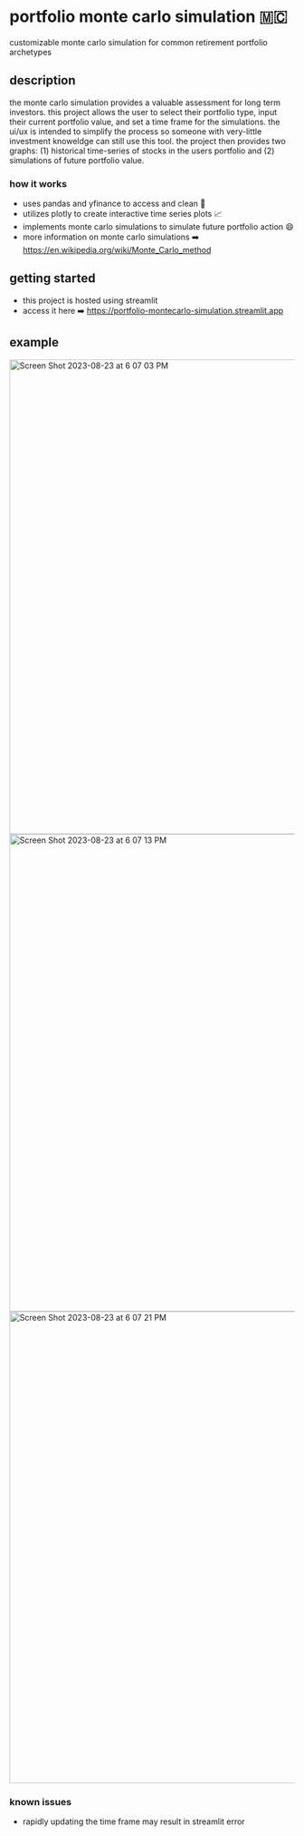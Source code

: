 # portfolio monte carlo simulation 🇲🇨

customizable monte carlo simulation for common retirement portfolio archetypes 

## description

the monte carlo simulation provides a valuable assessment for long term investors. this project allows the user to select their portfolio type, input their current portfolio value, and set a time frame for the simulations. the ui/ux is intended to simplify the process so someone with very-little investment knoweldge can still use this tool. the project then provides two graphs: (1) historical time-series of stocks in the users portfolio and (2) simulations of future portfolio value.

### how it works
* uses pandas and yfinance to access and clean 🧼
* utilizes plotly to create interactive time series plots 📈
* implements monte carlo simulations to simulate future portfolio action 😄 
* more information on monte carlo simulations ➡️ https://en.wikipedia.org/wiki/Monte_Carlo_method


## getting started
* this project is hosted using streamlit
* access it here ➡️ https://portfolio-montecarlo-simulation.streamlit.app

## example
<img width="837" alt="Screen Shot 2023-08-23 at 6 07 03 PM" src="https://github.com/8enji/portfolio-montecarlo-simulation/assets/58536087/ebce29be-2b27-4bce-8fbc-250e45013aa5">
<img width="842" alt="Screen Shot 2023-08-23 at 6 07 13 PM" src="https://github.com/8enji/portfolio-montecarlo-simulation/assets/58536087/59ad7b89-6293-4c85-a7d5-2eaf2ffa21b6">
<img width="832" alt="Screen Shot 2023-08-23 at 6 07 21 PM" src="https://github.com/8enji/portfolio-montecarlo-simulation/assets/58536087/97ed3de6-aa94-4af1-9676-b9f381eb1406">

### known issues
* rapidly updating the time frame may result in streamlit error





